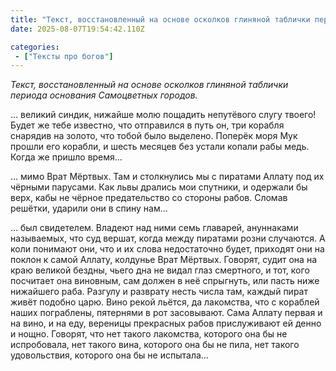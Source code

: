 ```yaml
---
title: "Текст, восстановленный на основе осколков глиняной таблички периода основания Самоцветных городов"
date: 2025-08-07T19:54:42.110Z

categories:
 - ["Тексты про богов"]
---
```


*Текст, восстановленный на основе осколков глиняной таблички периода
основания Самоцветных городов.*

… великий синдик, нижайше молю пощадить непутёвого слугу твоего! Будет
же тебе известно, что отправился в путь он, три корабля снарядив на
золото, что тобой было выделено. Поперёк моря Мук прошли его корабли, и
шесть месяцев без устали копали рабы медь. Когда же пришло время…

… мимо Врат Мёртвых. Там и столкнулись мы с пиратами Аллату под их
чёрными парусами. Как львы дрались мои спутники, и одержали бы верх,
кабы не чёрное предательство со стороны рабов. Сломав решётки, ударили
они в спину нам…

… был свидетелем. Владеют над ними семь главарей, ануннаками называемых,
что суд вершат, когда между пиратами розни случаются. А коли понимают
они, что и их слова недостаточно будет, приходят они на поклон к самой
Аллату, колдунье Врат Мёртвых. Говорят, судит она на краю великой
бездны, чьего дна не видал глаз смертного, и тот, кого посчитает она
виновным, сам должен в неё спрыгнуть, или пасть ниже нижайшего раба.
Разгулу и разврату несть числа там, каждый пират живёт подобно царю.
Вино рекой льётся, да лакомства, что с кораблей наших пограблены,
пятернями в рот засовывают. Сама Аллату первая и на вино, и на еду,
вереницы прекрасных рабов прислуживают ей денно и нощно. Говорят, что
нет такого лакомства, которого она бы не испробовала, нет такого вина,
которого она бы не пила, нет такого удовольствия, которого она бы не
испытала…
